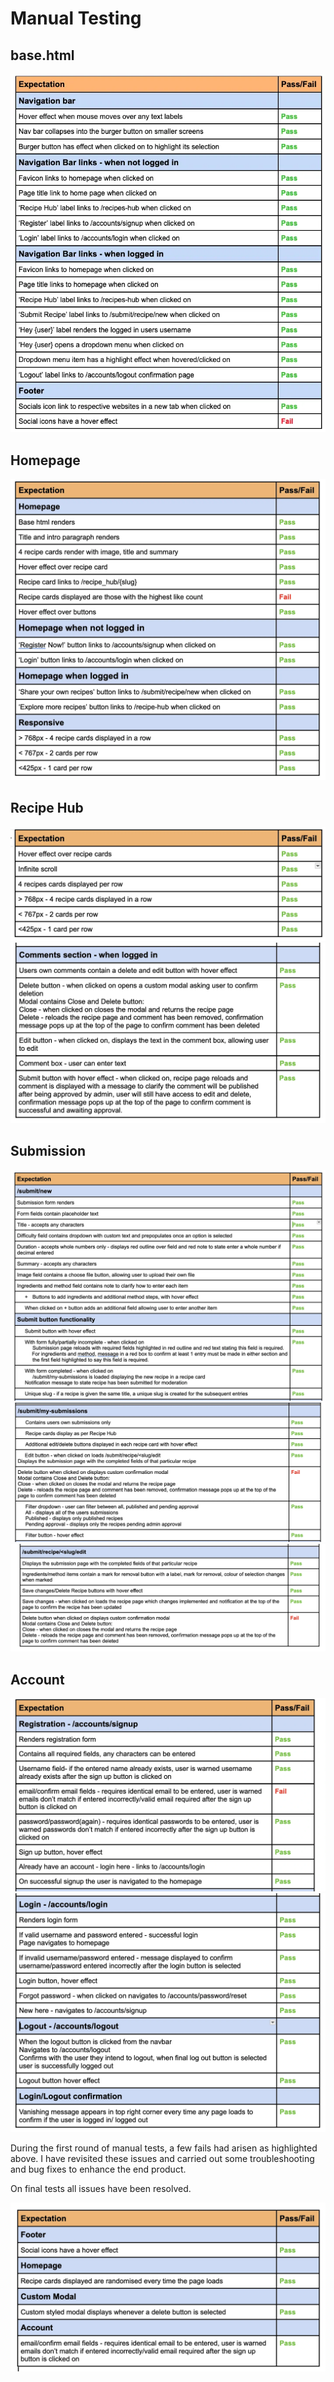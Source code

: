 # Manual Testing 

## base.html
![Manual testing for base.html](/documentation/images/testing/base-test.webp)

## Homepage
![Manual testing for the homepage](/documentation/images/testing/homepage-test.webp)

## Recipe Hub
![Manual testing for Recipe Hub 1](/documentation/images/testing/hub_test.webp)
![Manual testing for Recipe Hub 2](/documentation/images/testing/recipe-page-test2.webp)

## Submission
![Manual testing for Submission functionality 1](/documentation/images/testing/submit-test1.webp)
![Manual testing for Submission functionality 2](/documentation/images/testing/submit-test2.webp)
![Manual testing for Submission functionality](/documentation/images/testing/submit-test3.webp)

## Account 
![Manual testing for Account functionality 1](/documentation/images/testing/account-test1.webp)
![Manual testing for Account functionality 1](/documentation/images/testing/account-test2.webp)

During the first round of manual tests, a few fails had arisen as highlighted above. I have revisited these issues and carried out some troubleshooting and bug fixes to enhance the end product. 

On final tests all issues have been resolved. 

![Final tests table](/documentation/images/testing/final-tests.webp)